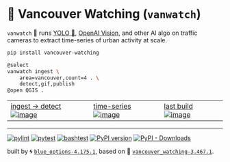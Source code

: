 # 🌈 Vancouver Watching (`vanwatch`)

`vanwatch` 🌈 runs [YOLO 🚀](https://github.com/ultralytics/ultralytics), [OpenAI Vision](https://github.com/kamangir/openai-commands/tree/main/openai_commands/vision), and other AI algo on traffic cameras to extract time-series of urban activity at scale.


```bash
pip install vancouver-watching
```

```bash
@select
vanwatch ingest \
	area=vancouver,count=4 . \
	detect,gif,publish
@open QGIS .
```

|   |   |   |
| --- | --- | --- |
| [ingest -> detect](https://github.com/kamangir/assets/raw/main/vanwatch/2023-11-25-openai-vision/QGIS.png?raw=true) [![image](https://github.com/kamangir/assets/raw/main/vanwatch/2023-11-25-openai-vision/QGIS.png?raw=true)](https://github.com/kamangir/assets/raw/main/vanwatch/2023-11-25-openai-vision/QGIS.png?raw=true) | [time-series](https://kamangir-public.s3.ca-central-1.amazonaws.com/vanwatch-cache-2024-02-28-21-04-19-26236.tar.gz) [![image](https://kamangir-public.s3.ca-central-1.amazonaws.com/2024-01-06-20-39-46-73614/2024-01-06-20-39-46-73614-2X.gif?raw=true&random=yGTPdNGrgIpp9Er9)](https://kamangir-public.s3.ca-central-1.amazonaws.com/vanwatch-cache-2024-02-28-21-04-19-26236.tar.gz) | [last build](https://kamangir-public.s3.ca-central-1.amazonaws.com/test_vancouver_watching_ingest/animation.gif?raw=true&random=T7ABUNFjyjjE08AR) [![image](https://kamangir-public.s3.ca-central-1.amazonaws.com/test_vancouver_watching_ingest/animation.gif?raw=true&random=iEVgV3d8gZlub9EP)](https://kamangir-public.s3.ca-central-1.amazonaws.com/test_vancouver_watching_ingest/animation.gif?raw=true&random=T7ABUNFjyjjE08AR) |

---


[![pylint](https://github.com/kamangir/vancouver-watching/actions/workflows/pylint.yml/badge.svg)](https://github.com/kamangir/vancouver-watching/actions/workflows/pylint.yml) [![pytest](https://github.com/kamangir/vancouver-watching/actions/workflows/pytest.yml/badge.svg)](https://github.com/kamangir/vancouver-watching/actions/workflows/pytest.yml) [![bashtest](https://github.com/kamangir/vancouver-watching/actions/workflows/bashtest.yml/badge.svg)](https://github.com/kamangir/vancouver-watching/actions/workflows/bashtest.yml) [![PyPI version](https://img.shields.io/pypi/v/vancouver-watching.svg)](https://pypi.org/project/vancouver-watching/) [![PyPI - Downloads](https://img.shields.io/pypi/dd/vancouver-watching)](https://pypistats.org/packages/vancouver-watching)

built by 🌀 [`blue_options-4.175.1`](https://github.com/kamangir/awesome-bash-cli), based on 🌈 [`vancouver_watching-3.467.1`](https://github.com/kamangir/vancouver-watching).


